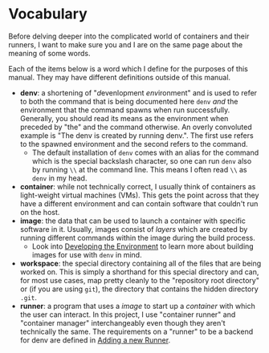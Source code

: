 # Vocabulary

Before delving deeper into the complicated world of containers and their runners,
I want to make sure you and I are on the same page about the meaning of some words.

Each of the items below is a word which I define for the purposes of this manual.
They may have different definitions outside of this manual.

- **denv**: a shortening of "*d*evenlopment *env*ironment" and is used to refer to
  both the command that is being documented here `denv` *and* the environment that
  the command spawns when run successfully. Generally, you should read its means
  as the environment when preceded by "the" and the command otherwise. An overly
  convoluted example is "The denv is created by running denv.". The first use refers
  to the spawned environment and the second refers to the command.
  - The default installation of `denv` comes with an alias for the command which is
    the special backslash character, so one can run `denv` also by running `\\` at
    the command line. This means I often read `\\` as `denv` in my head.
- **container**: while not technically correct, I usually think of containers as
  light-weight virtual machines (VMs). This gets the point across that they have
  a different environment and can contain software that couldn't run on the host.
- **image**: the data that can be used to launch a container with specific
  software in it. Usually, images consist of _layers_ which are created by
  running different commands within the image during the build process.
  - Look into [Developing the Environment](./env_dev.md) to learn more
    about building images for use with `denv` in mind.
- **workspace**: the special directory containing all of the files that are being
  worked on. This is simply a shorthand for this special directory and can, for
  most use cases, map pretty cleanly to the "repository root directory" or (if
  you are using `git`), the directory that contains the hidden directory `.git`.
- **runner**: a program that uses a _image_ to start up a _container_ with which
  the user can interact. In this project, I use "container runner" and "container
  manager" interchangeably even though they aren't technically the same. The
  requirements on a "runner" to be a backend for denv are defined in
  [Adding a new Runner](./new_runner.md).

